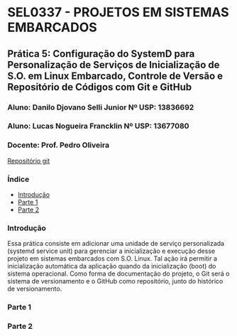 # SEL0337 - PROJETOS EM SISTEMAS EMBARCADOS
## Prática 5: Configuração do SystemD para Personalização de Serviços de Inicialização de S.O. em Linux Embarcado, Controle de Versão e Repositório de Códigos com Git e GitHub

### Aluno: Danilo Djovano Selli Junior Nº USP: 13836692
### Aluno: Lucas Nogueira Francklin Nº USP: 13677080

### Docente:	Prof. Pedro Oliveira




[Repositório git](https://github.com/DaniloSelli/SEL0337.git)


### Índice
- [Introdução](#Introdução)
- [Parte 1](#Parte-1)
- [Parte 2](#Parte-2)

### Introdução
  Essa prática consiste em adicionar uma unidade de serviço personalizada (systemd service unit) para gerenciar a inicialização e execução desse projeto em sistemas embarcados com S.O. Linux. Tal ação irá permitir a inicialização automática da aplicação quando da inicialização (boot) do sistema operacional. Como forma de documentação do projeto, o Git será o sistema de versionamento e o GitHub como repositório, junto do histórico de versionamento.

### Parte 1

### Parte 2
  
